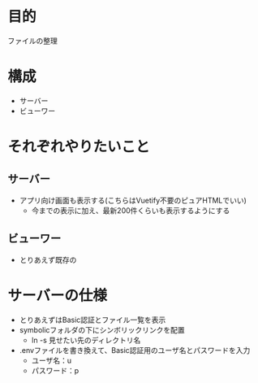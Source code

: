 # 目的
ファイルの整理

# 構成
- サーバー
- ビューワー

# それぞれやりたいこと
## サーバー
- アプリ向け画面も表示する(こちらはVuetify不要のピュアHTMLでいい)
  - 今までの表示に加え、最新200件くらいも表示するようにする

## ビューワー
- とりあえず既存の

# サーバーの仕様
- とりあえずはBasic認証とファイル一覧を表示
- symbolicフォルダの下にシンボリックリンクを配置
  - ln -s 見せたい先のディレクトリ名
- .envファイルを書き換えて、Basic認証用のユーザ名とパスワードを入力
  - ユーザ名：u
  - パスワード：p
